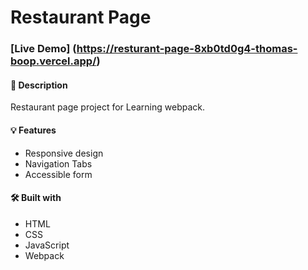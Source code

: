 # Restaurant Page

### [Live Demo] (https://resturant-page-8xb0td0g4-thomas-boop.vercel.app/)

#### 📝 Description

Restaurant page project for Learning webpack.

#### 💡 Features

- Responsive design
- Navigation Tabs
- Accessible form

#### 🛠️ Built with

- HTML
- CSS
- JavaScript
- Webpack
